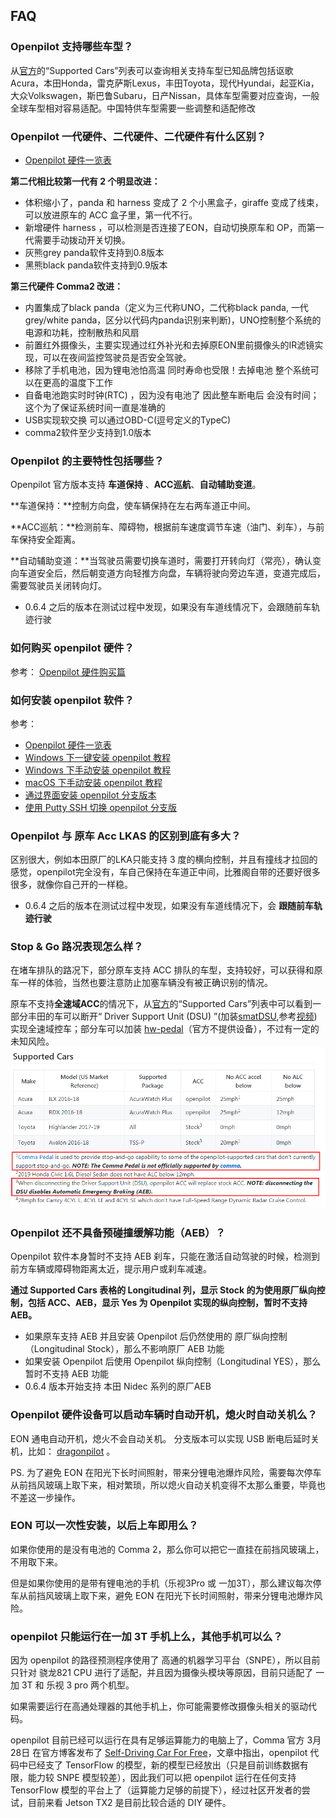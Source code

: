 ## FAQ

### Openpilot 支持哪些车型？

从[官方](https://github.com/commaai/openpilot)的“Supported Cars”列表可以查询相关支持车型已知品牌包括讴歌Acura，本田Honda，雷克萨斯Lexus，丰田Toyota，现代Hyundai，起亚Kia，大众Volkswagen，斯巴鲁Subaru，日产Nissan，具体车型需要对应查询，一般全球车型相对容易适配。中国特供车型需要一些调整和适配修改



### Openpilot 一代硬件、二代硬件、二代硬件有什么区别？

* [Openpilot 硬件一览表](/cn/hardwares.md)

**第二代相比较第一代有 2 个明显改进：**

- 体积缩小了，panda 和 harness 变成了 2 个小黑盒子，giraffe 变成了线束，可以放进原车的 ACC 盒子里，第一代不行。
- 新增硬件 harness ，可以检测是否连接了EON，自动切换原车和 OP，而第一代需要手动拨动开关切换。
- 灰熊grey panda软件支持到0.8版本
- 黑熊black panda软件支持到0.9版本

**第三代硬件 Comma2 改进：**

- 内置集成了black panda（定义为三代称UNO，二代称black panda, 一代grey/white panda，区分以代码内panda识别来判断)，UNO控制整个系统的电源和功耗，控制散热和风扇
- 前置红外摄像头，主要实现通过红外补光和去掉原EON里前摄像头的IR滤镜实现，可以在夜间监控驾驶员是否安全驾驶。
- 移除了手机电池，因为锂电池怕高温 同时寿命也受限！去掉电池 整个系统可以在更高的温度下工作
- 自备电池跑实时时钟(RTC) ，因为没有电池了 因此整车断电后 会没有时间；这个为了保证系统时间一直是准确的
- USB实现软交换 可以通过OBD-C(逗号定义的TypeC)
- comma2软件至少支持到1.0版本


### Openpilot 的主要特性包括哪些？

Openpilot 官方版本支持 **车道保持** 、**ACC巡航**、**自动辅助变道**。

**车道保持：**控制方向盘，使车辆保持在左右两车道正中间。

**ACC巡航：**检测前车、障碍物，根据前车速度调节车速（油门、刹车），与前车保持安全距离。

**自动辅助变道：**当驾驶员需要切换车道时，需要打开转向灯（常亮），确认变向车道安全后，然后朝变道方向轻推方向盘，车辆将驶向旁边车道，变道完成后，需要驾驶员关闭转向灯。

* 0.6.4 之后的版本在测试过程中发现，如果没有车道线情况下，会跟随前车轨迹行驶


### 如何购买 openpilot 硬件？

参考： [Openpilot 硬件购买篇](/cn/how_to_change_openpilot_fork_on_windows.md)


### 如何安装 openpilot 软件？

参考：

* [Openpilot 硬件一览表](/cn/hardwares.md)
* [Windows 下一键安装 openpilot 教程](/cn/how_to_buy_openpilot.html)
* [Windows 下手动安装 openpilot 教程](/cn/how_to_buy_openpilot.html)
* [macOS 下手动安装 openpilot 教程](/cn/how_to_buy_openpilot.html)
* [通过界面安装 openpilot 分支版本](/cn/how_to_change_openpilot_fork_via_ui.md)
* [使用 Putty SSH 切换 openpilot 分支版](/cn/how_to_change_openpilot_fork_on_windows.md)




### Openpilot 与 原车 Acc LKAS 的区别到底有多大？

区别很大，例如本田原厂的LKA只能支持 3 度的横向控制，并且有撞线才拉回的感觉，openpilot完全没有，车自己保持在车道正中间，比雅阁自带的还要好很多很多，就像你自己开的一样稳。

* 0.6.4 之后的版本在测试过程中发现，如果没有车道线情况下，会 **跟随前车轨迹行驶**


### Stop & Go 路况表现怎么样？

在堵车排队的路况下，部分原车支持 ACC 排队的车型，支持较好，可以获得和原车一样的体验，当然也要注意防止加塞车辆没有被正确识别的情况。

原车不支持**全速域ACC**的情况下，从[官方](https://github.com/commaai/openpilot)的“Supported Cars”列表中可以看到一部分丰田的车可以断开“ Driver Support Unit (DSU) ”(加装[smatDSU](https://github.com/wocsor/panda/tree/smart_dsu),参考[视频](https://www.bilibili.com/video/BV1wC4y187Gq))实现全速域控车；部分车可以加装 [hw-pedal](https://github.com/commaai/neo/tree/master/pedal)（官方不提供设备），不过有一定的未知风险。![sng-dsu](../files/FAQ/sng-dsu.png)


### Openpilot 还不具备预碰撞缓解功能（AEB）？

Openpilot 软件本身暂时不支持 AEB 刹车，只能在激活自动驾驶的时候，检测到前方车辆或障碍物距离太近，提示用户或刹车减速。


**通过 Supported Cars 表格的 Longitudinal 列，显示 Stock 的为使用原厂纵向控制，包括 ACC、AEB，显示 Yes 为 Openpilot 实现的纵向控制，暂时不支持 AEB。**


* 如果原车支持 AEB 并且安装 Openpilot 后仍然使用的 原厂纵向控制（Longitudinal Stock），那么不影响原厂 AEB 功能
* 如果安装 Openpilot 后使用 Openpilot 纵向控制（Longitudinal YES），那么暂时不支持 AEB 功能
* 0.6.4 版本开始支持 本田 Nidec 系列的原厂AEB

### Openpilot 硬件设备可以启动车辆时自动开机，熄火时自动关机么？

EON 通电自动开机，熄火不会自动关机。
分支版本可以实现 USB 断电后延时关机，比如： [dragonpilot](https://github.com/dragonpilot-community/dragonpilot) 。

PS. 为了避免 EON 在阳光下长时间照射，带来分锂电池爆炸风险，需要每次停车从前挡风玻璃上取下来，相对繁琐，所以熄火自动关机变得不太那么重要，毕竟也不差这一步操作。


### EON 可以一次性安装，以后上车即用么？

如果你使用的是没有电池的 Comma 2，那么你可以把它一直挂在前挡风玻璃上，不用取下来。

但是如果你使用的是带有锂电池的手机（乐视3Pro 或 一加3T），那么建议每次停车从前挡风玻璃上取下来，避免 EON 在阳光下长时间照射，带来分锂电池爆炸风险。


### openpilot 只能运行在一加 3T 手机上么，其他手机可以么？

因为 openpilot 的路径预测程序使用了 高通的机器学习平台（SNPE），所以目前只针对 骁龙821 CPU 进行了适配，并且因为摄像头模块等原因，目前只适配了 一加 3T 和 乐视 3 pro 两个机型。

如果需要运行在高通处理器的其他手机上，你可能需要修改摄像头相关的驱动代码。

openpilot 目前已经可以运行在具有足够运算能力的电脑上了，Comma 官方 3月28日 在官方博客发布了 [Self-Driving Car For Free](https://medium.com/@comma_ai/self-driving-car-for-free-82e871fe0587)，文章中指出，openpilot 代码中已经支了 TensorFlow 的模型，新的模型已经放出（只是目前训练数据有限，能力较 SNPE 模型较差），因此我们可以把 openpilot 运行在任何支持 TensorFlow 模型的平台上了（运算能力足够的前提下），经过社区开发者的尝试，目前来看 Jetson TX2 是目前比较合适的 DIY 硬件。

